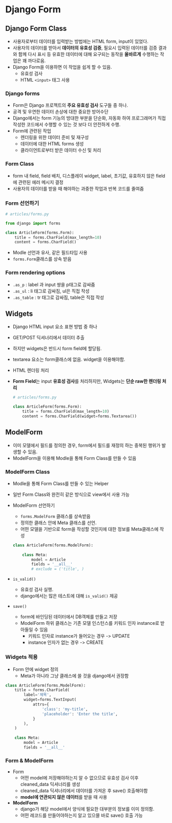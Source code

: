 # Django Form

## Django Form Class

- 사용자로부터 데이터를 입력받는 방법에는 HTML form, input이 있었다.
- 사용자의 데이터를 받아서 **데이터의 유효성 검증**, 필요시 입력된 데이터를 검증 결과와 함께 다시 표시 등 유효한 데이터에 대해 요구되는 동작을 **올바르게** 수행하는 작업은 꽤 까다로움.
- Django Form을 이용하면 이 작업을 쉽게 할 수 있음.
  - 유효성 검사
  - HTML `<input>` 태그 사용



### Django forms

- Form은 Django 프로젝트의 **주요 유효성 검사** 도구들 중 하나.
- 공격 및 우연한 데이터 손상에 대한 중요한 방어수단
- Django에서는 form 기능의 방대한 부분을 단순화, 자동화 하여 프로그래머가 직접 작성한 코드에서 수행할 수 있는 것 보다 더 안전하게 수행.
- Form에 관련된 작업
  - 렌더링을 위한 데이터 준비 및 재구성
  - 데이터에 대한 HTML forms 생성
  - 클라이언트로부터 받은 데이터 수신 및 처리



### Form Class

- form 내 field, field 배치, 디스플레이 widget, label, 초기값, 유효하지 않은 field에 관련된 에러 메시지 결정
- 사용자의 데이터를 받을 때 해야하는 과중한 작업과 반복 코드를 줄여줌



### Form 선언하기

```python
# articles/forms.py

from django import forms

class ArticleForm(forms.Form):
    title = forms.CharField(max_length=10)
    content = forms.CharField()
```

- Modle 선언과 유사, 같은 필드타입 사용
- `forms.Form`클래스를 상속 받음



### Form rendering options

- `.as_p` : label 과 input 쌍을 p태그로 감싸줌
- `.as_ul` : li 태그로 감싸짐, ul은 직접 작성
- `.as_table` : tr 태그로 감싸짐, table은 직접 작성





## Widgets

- Django HTML input 요소 표현 방법 중 하나
- GET/POST 딕셔너리에서 데이터 추출
- 하지만 widgets은 반드시 form field에 할당됨.
- textarea 요소는 form클래스에 없음. widget을 이용해야함.

- HTML 렌더링 처리

- **Form Field**는 input **유효성 검사**를 처리하지만, Widgets는 **단순 raw한 렌더링 처리**

  ```python
  # articles/forms.py
  
  class ArticleForm(forms.Form):
      title = forms.CharField(max_length=10)
      content = forms.CharField(widget=forms.Textarea())
  ```

  





## ModelForm

- 이미 모델에서 필드를 정의한 경우, form에서 필드를 재정의 하는 중복된 행위가 발생할 수 있음.
- ModelForm을 이용해 Modle을 통해 Form Class를 만들 수 있음

### ModelForm Class

- Modle을 통해 Form Class를 만들 수 있는 Helper

- 일반 Form Class와 완전히 같은 방식으로 view에서 사용 가능

- ModelForm 선언하기

  - `forms.ModelForm` 클래스를 상속받음
  - 정의한 클래스 안에 Meta 클래스를 선언.
  - 어떤 모델을 기반으로 form을 작성할 것인지에 대한 정보를 Meta클래스에 작성

  ```python
  class ArticleForm(forms.ModelForm):
      
      class Meta:
          model = Article
          fields = '__all__'
          # exclude = ('title', )
  ```

- `is_valid()`
  - 유효성 검사 실행.
  - django에서는 많은 테스트에 대해 `is_valid()` 제공
- `save()`
  - form에 바인딩된 데이터에서 DB객체를 만들고 저장
  - ModelForm 하위 클래스는 기존 모델 인스턴스를 키워드 인자 instance로 받아들일 수 있음
    - 키워드 인자로 instance가 들어오는 경우 -> UPDATE
    - instance 인자가 없는 경우 -> CREATE



### Widgets 적용

- Form 안에 widget 정의
  - Meta가 아니라 그냥 클래스에 쓸 것을 django에서 권장함

```python
class ArticleForm(forms.ModelForm):
    title = forms.CharField(
    	label='제목',
    	widget=forms.TextInput(
        	attrs={
                'class': 'my-title',
                'placeholder': 'Enter the title',
            }
        ),
    )
    
    class Meta:
        model = Article
        fields = '__all__'
```





### Form & ModelForm

- Form
  - 어떤 model에 저장해야하는지 알 수 없으므로 유효성 검사 이후 cleaned_data 딕셔너리를 생성
  - cleaned_data 딕셔너리에서 데이터를 가져온 후 save() 호출해야함
  - **model에 연관되지 않은 데이터**를 받을 때 사용
- **ModelForm**
  - django가 해당 model에서 양식에 필요한 대부분의 정보를 이미 정의함.
  - 어떤 레코드를 만들어야하는지 알고 있으믈 바로 save() 호출 가능